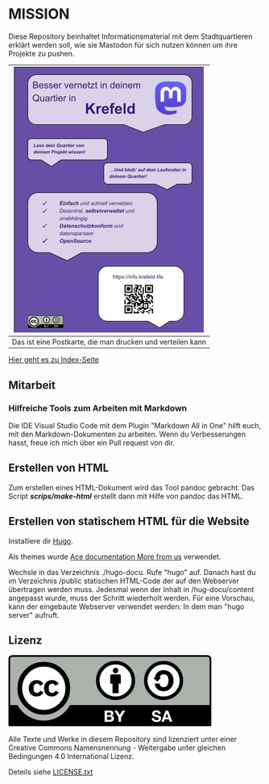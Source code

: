 MISSION
=======

Diese Repository beinhaltet Informationsmaterial mit dem Stadtquartieren erklärt werden soll, wie sie Mastodon für sich nutzen können um ihre Projekte zu pushen.

| ![Postkarte](pics/postkarte.jpg)                           |
|------------------------------------------------------------|
| Das ist eine Postkarte, die man drucken und verteilen kann |

[Hier geht es zu Index-Seite](markdown/00-00-index.md)

Mitarbeit
---------

### Hilfreiche Tools zum Arbeiten mit Markdown

Die IDE Visual Studio Code mit dem Plugin "Markdown All in One" hilft euch, mit den Markdown-Dokumenten zu arbeiten. Wenn du Verbesserungen hasst, freue ich mich über ein Pull request von dir.

Erstellen von HTML
------------------

Zum erstellen eines HTML-Dokument wird das Tool pandoc gebracht. Das Script ***scrips/make-html*** erstellt dann mit Hilfe von pandoc das HTML.


Erstellen von statischem HTML für die Website
---------------------------------------------

Installiere dir [Hugo](https://gohugo.io/).

Als themes wurde [Ace documentation
More from us](https://docs.vantage-design.com/ace/) verwendet.

Wechsle in das Verzeichnis ./hugo-docu. Rufe "hugo" auf.
Danach hast du im Verzeichnis /public statischen HTML-Code der auf den Webserver übertragen werden
muss. Jedesmal wenn der Inhalt in /hug-docu/content angepasst wurde, muss der Schritt wiederholt
werden. Für eine Vorschau, kann der eingebaute Webserver verwendet werden: In dem man "hugo server"
aufruft.


Lizenz
------

![cc logo](pics/cc-by-sa.png)

Alle Texte und Werke in diesem Repository sind lizenziert unter einer Creative Commons Namensnennung - Weitergabe unter gleichen Bedingungen 4.0 International Lizenz.

Deteils siehe [LICENSE.txt](LICENSE.txt)
